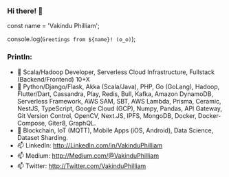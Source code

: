 ### Hi there! 👋

const name = 'Vakindu Philliam';

console.log(`Greetings from ${name}! (ʘ‿ʘ)`);

### Println:

- 🔭 Scala/Hadoop Developer, Serverless Cloud Infrastructure, Fullstack (Backend/Frontend) 10+X
- 🌱 Python/Django/Flask, Akka (Scala/Java), PHP, Go (GoLang), Hadoop, Flutter/Dart, Cassandra, Play, Redis, Bull, Kafka, Amazon DynamoDB, Serverless Framework, AWS SAM, SBT, AWS Lambda, Prisma, Ceramic, NestJS, TypeScript, Google Cloud (GCP), Numpy, Pandas, API Gateway, Git Version Control, OpenCV, Next.JS, IPFS, MongoDB, Docker, Docker-Compose, Giter8, GraphQL.
- 👯 Blockchain, IoT (MQTT), Mobile Apps (iOS, Android), Data Science, Dataset Sharding.
- 📫 LinkedIn: http://LinkedIn.com/in/VakinduPhilliam
- 📫 Medium:   http://Medium.com/@VakinduPhilliam
- 📫 Twitter:  http://Twitter.com/VakinduPhilliam

